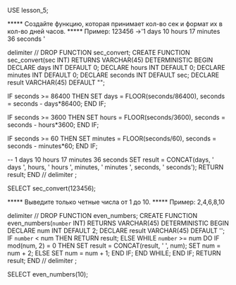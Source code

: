 USE lesson_5;

***** Создайте функцию, которая принимает кол-во сек и формат их в кол-во дней часов.
***** Пример: 123456 ->'1 days 10 hours 17 minutes 36 seconds '

delimiter //
DROP FUNCTION sec_convert;
CREATE FUNCTION sec_convert(sec INT)
RETURNS VARCHAR(45) DETERMINISTIC
BEGIN
  DECLARE days INT DEFAULT 0;
  DECLARE hours INT DEFAULT 0;
  DECLARE minutes INT DEFAULT 0;
  DECLARE seconds INT DEFAULT sec;
  DECLARE result VARCHAR(45) DEFAULT "";
  
  IF seconds >= 86400 THEN
  SET days = FLOOR(seconds/86400), seconds = seconds - days*86400;
  END IF;
  
  IF seconds >= 3600 THEN
  SET hours = FLOOR(seconds/3600), seconds = seconds - hours*3600;
  END IF;
  
  IF seconds >= 60 THEN
  SET minutes = FLOOR(seconds/60), seconds = seconds - minutes*60;
  END IF;
  
  -- 1 days 10 hours 17 minutes 36 seconds
  SET result = CONCAT(days, ' days ', hours, ' hours ', minutes, ' minutes ', seconds, ' seconds');
  RETURN result;
END //
delimiter ;

SELECT sec_convert(123456);

***** Выведите только четные числа от 1 до 10.
***** Пример: 2,4,6,8,10

delimiter //
DROP FUNCTION even_numbers;
CREATE FUNCTION even_numbers(`number` INT)
RETURNS VARCHAR(45)
DETERMINISTIC
BEGIN
	DECLARE num INT DEFAULT 2;
	DECLARE result VARCHAR(45) DEFAULT '';
	IF `number` < num THEN
		RETURN result;
	ELSE
		WHILE `number` >= num DO
		IF mod(num, 2) = 0 THEN 
			SET result = CONCAT(result, ' ', num);
            SET num = num + 2;
		ELSE
			SET num = num + 1;
        END IF;
		END WHILE;
	END IF;
	RETURN result;
END //
delimiter ;

SELECT  even_numbers(10);



